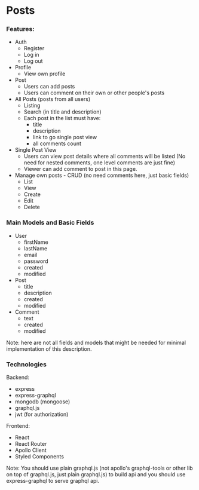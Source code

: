 # Posts

### Features:

* Auth
  - Register
  - Log in
  - Log out
* Profile
  - View own profile
* Post
  - Users can add posts
  - Users can comment on their own or other people's posts
* All Posts (posts from all users)
  - Listing
  - Search (in title and description)
  - Each post in the list must have:
    * title
    * description
    * link to go single post view
    * all comments count
* Single Post View
  - Users can view post details where all comments will be listed (No need for nested comments, one level comments are just fine)
  - Viewer can add comment to post in this page.
* Manage own posts - CRUD (no need comments here, just basic fields)
  - List
  - View 
  - Create
  - Edit
  - Delete

### Main Models and Basic Fields

* User
  - firstName
  - lastName
  - email
  - password
  - created
  - modified
* Post
  - title
  - description
  - created
  - modified
* Comment
  - text
  - created
  - modified

Note: here are not all fields and models that might be needed for minimal implementation of this description.

### Technologies

Backend:
* express
* express-graphql
* mongodb (mongoose)
* graphql.js
* jwt (for authorization)

Frontend:
* React
* React Router
* Apollo Client
* Styled Components

Note: You should use plain graphql.js (not apollo's graphql-tools or other lib on top of graphql.js, just plain graphql.js) to build api and you should use express-graphql to serve graphql api.
